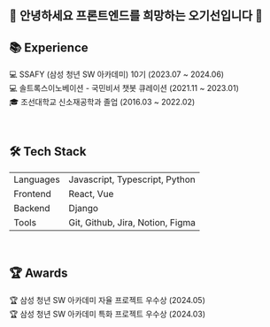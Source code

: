 <h2>🌱 안녕하세요 프론트엔드를 희망하는 오기선입니다 👋</h2>


## 📚 Experience
💻 SSAFY (삼성 청년 SW 아카데미) 10기 (2023.07 ~ 2024.06)<br />
💻 솔트록스이노베이션 - 국민비서 챗봇 큐레이션 (2021.11 ~ 2023.01)  
🎓 조선대학교 신소재공학과 졸업 (2016.03 ~ 2022.02) 

<br />

## 🛠️ Tech Stack

<table>
  <tr>
    <td>Languages</td>
    <td>Javascript, Typescript, Python</td>
  </tr>
  <tr>
    <td>Frontend</td>
    <td>React, Vue</td>
  </tr>
  <tr>
    <td>Backend</td>
    <td>Django</td>
  </tr>
  <tr>
    <td>Tools</td>
    <td>Git, Github, Jira, Notion, Figma  </td>
  </tr>
</table>

<br />

## 🏆 Awards
🏆 삼성 청년 SW 아카데미 자율 프로젝트 우수상 (2024.05)  
🏆 삼성 청년 SW 아카데미 특화 프로젝트 우수상 (2024.03)  
